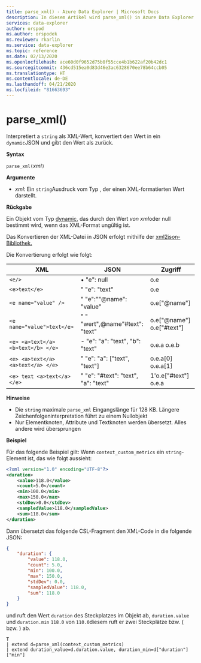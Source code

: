 ```yaml
---
title: parse_xml() - Azure Data Explorer | Microsoft Docs
description: In diesem Artikel wird parse_xml() in Azure Data Explorer beschrieben.
services: data-explorer
author: orspod
ms.author: orspodek
ms.reviewer: rkarlin
ms.service: data-explorer
ms.topic: reference
ms.date: 02/13/2020
ms.openlocfilehash: ace60d0f9652d75b0f55cce4b1b622af20b42dc1
ms.sourcegitcommit: 436cd515ea0d83d46e3ac6328670ee78b64ccb05
ms.translationtype: HT
ms.contentlocale: de-DE
ms.lasthandoff: 04/21/2020
ms.locfileid: "81663693"
---
```

# <a name="parse_xml"></a>parse_xml()

Interpretiert a `string` als XML-Wert, konvertiert den Wert in ein `dynamic`JSON und gibt den Wert als zurück.

**Syntax**

`parse_xml(`*xml*`)`

**Argumente**

* *xml*: Ein `string`Ausdruck vom Typ , der einen XML-formatierten Wert darstellt.

**Rückgabe**

Ein Objekt vom Typ [dynamic,](./scalar-data-types/dynamic.md) das durch den Wert *von xml*oder null bestimmt wird, wenn das XML-Format ungültig ist.

Das Konvertieren der XML-Datei in JSON erfolgt mithilfe der [xml2json-Bibliothek.](https://github.com/Cheedoong/xml2json)

Die Konvertierung erfolgt wie folgt:

XML                                |JSON                                            |Zugriff
-----------------------------------|------------------------------------------------|--------------         
`<e/>`                             | • "e": null                                  | o.e
`<e>text</e>`                      | " "e": "text"                                | o.e
`<e name="value" />`               | " "e":""@name": "value"                     | o.e["@name"]
`<e name="value">text</e>`         | " " "wert",@name"#text": "text" | o.e["@name"] o.e["#text"]
`<e> <a>text</a> <b>text</b> </e>` | - "e": "a": "text", "b": "text"          | o.e.a o.e.b
`<e> <a>text</a> <a>text</a> </e>` | " "e": "a": ["text", "text"]             | o.e.a[0] o.e.a[1]
`<e> text <a>text</a> </e>`        | " "e": "#text": "text", "a": "text"      | 1'o.e["#text"] o.e.a

**Hinweise**

* Die `string` maximale `parse_xml` Eingangslänge für 128 KB. Längere Zeichenfolgeninterpretation führt zu einem Nullobjekt 
* Nur Elementknoten, Attribute und Textknoten werden übersetzt. Alles andere wird übersprungen
 
**Beispiel**

Für das folgende Beispiel gilt: Wenn `context_custom_metrics` ein `string`-Element ist, das wie folgt aussieht:
<!--check this code formatting-->

```xml
<?xml version="1.0" encoding="UTF-8"?>
<duration>
    <value>118.0</value>
    <count>5.0</count>
    <min>100.0</min>
    <max>150.0</max>
    <stdDev>0.0</stdDev>
    <sampledValue>118.0</sampledValue>
    <sum>118.0</sum>
</duration>
```

Dann übersetzt das folgende CSL-Fragment den XML-Code in die folgende JSON:

```json
{
    "duration": {
        "value": 118.0,
        "count": 5.0,
        "min": 100.0,
        "max": 150.0,
        "stdDev": 0.0,
        "sampledValue": 118.0,
        "sum": 118.0
    }
}
```

und ruft den Wert `duration` des Steckplatzes im Objekt ab, `duration.value` und `duration.min` `118.0` von `110.0`diesem ruft er zwei Steckplätze bzw. ( bzw. ) ab.

```kusto
T
| extend d=parse_xml(context_custom_metrics) 
| extend duration_value=d.duration.value, duration_min=d["duration"]["min"]
```